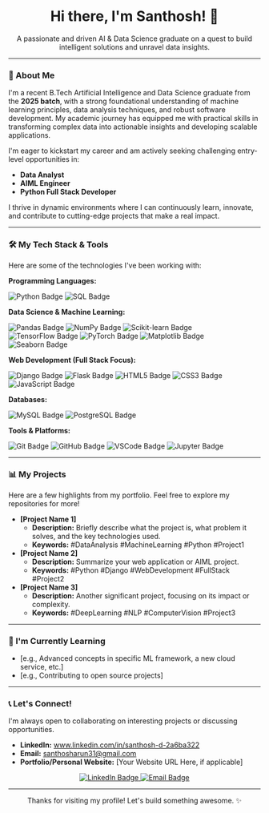 <div align="center">
  
  <h1>Hi there, I'm Santhosh! 👋</h1>
  <p>A passionate and driven AI & Data Science graduate on a quest to build intelligent solutions and unravel data insights.</p>
</div>

---

### 🚀 About Me

I'm a recent B.Tech Artificial Intelligence and Data Science graduate from the **2025 batch**, with a strong foundational understanding of machine learning principles, data analysis techniques, and robust software development. My academic journey has equipped me with practical skills in transforming complex data into actionable insights and developing scalable applications.

I'm eager to kickstart my career and am actively seeking challenging entry-level opportunities in:
* **Data Analyst**
* **AIML Engineer**
* **Python Full Stack Developer**

I thrive in dynamic environments where I can continuously learn, innovate, and contribute to cutting-edge projects that make a real impact.

---

### 🛠️ My Tech Stack & Tools

Here are some of the technologies I've been working with:

**Programming Languages:**
<p>
  <img src="https://img.shields.io/badge/Python-3776AB?style=for-the-badge&logo=python&logoColor=white" alt="Python Badge"/>
  <img src="https://img.shields.io/badge/SQL-4479A1?style=for-the-badge&logo=postgresql&logoColor=white" alt="SQL Badge"/>
  </p>

**Data Science & Machine Learning:**
<p>
  <img src="https://img.shields.io/badge/Pandas-150458?style=for-the-badge&logo=pandas&logoColor=white" alt="Pandas Badge"/>
  <img src="https://img.shields.io/badge/NumPy-013243?style=for-the-badge&logo=numpy&logoColor=white" alt="NumPy Badge"/>
  <img src="https://img.shields.io/badge/Scikit--learn-F7931E?style=for-the-badge&logo=scikit-learn&logoColor=white" alt="Scikit-learn Badge"/>
  <img src="https://img.shields.io/badge/TensorFlow-FF6F00?style=for-the-badge&logo=tensorflow&logoColor=white" alt="TensorFlow Badge"/>
  <img src="https://img.shields.io/badge/PyTorch-EE4C2C?style=for-the-badge&logo=pytorch&logoColor=white" alt="PyTorch Badge"/>
  <img src="https://img.shields.io/badge/Matplotlib-11557C?style=for-the-badge&logo=matplotlib&logoColor=white" alt="Matplotlib Badge"/>
  <img src="https://img.shields.io/badge/Seaborn-C63D0F?style=for-the-badge&logo=seaborn&logoColor=white" alt="Seaborn Badge"/>
  </p>

**Web Development (Full Stack Focus):**
<p>
  <img src="https://img.shields.io/badge/Django-092E20?style=for-the-badge&logo=django&logoColor=white" alt="Django Badge"/>
  <img src="https://img.shields.io/badge/Flask-000000?style=for-the-badge&logo=flask&logoColor=white" alt="Flask Badge"/>
  <img src="https://img.shields.io/badge/HTML5-E34F26?style=for-the-badge&logo=html5&logoColor=white" alt="HTML5 Badge"/>
  <img src="https://img.shields.io/badge/CSS3-1572B6?style=for-the-badge&logo=css3&logoColor=white" alt="CSS3 Badge"/>
  <img src="https://img.shields.io/badge/JavaScript-F7DF1E?style=for-the-badge&logo=javascript&logoColor=black" alt="JavaScript Badge"/>
</p>

**Databases:**
<p>
  <img src="https://img.shields.io/badge/MySQL-4479A1?style=for-the-badge&logo=mysql&logoColor=white" alt="MySQL Badge"/>
  <img src="https://img.shields.io/badge/PostgreSQL-316192?style=for-the-badge&logo=postgresql&logoColor=white" alt="PostgreSQL Badge"/>
  </p>

**Tools & Platforms:**
<p>
  <img src="https://img.shields.io/badge/Git-F05032?style=for-the-badge&logo=git&logoColor=white" alt="Git Badge"/>
  <img src="https://img.shields.io/badge/GitHub-181717?style=for-the-badge&logo=github&logoColor=white" alt="GitHub Badge"/>
  <img src="https://img.shields.io/badge/VSCode-007ACC?style=for-the-badge&logo=visualstudiocode&logoColor=white" alt="VSCode Badge"/>
  <img src="https://img.shields.io/badge/Jupyter-F37626?style=for-the-badge&logo=jupyter&logoColor=white" alt="Jupyter Badge"/>
  </p>

---

### 📊 My Projects

Here are a few highlights from my portfolio. Feel free to explore my repositories for more!

* **[Project Name 1]**
    * **Description:** Briefly describe what the project is, what problem it solves, and the key technologies used.
    * **Keywords:** #DataAnalysis #MachineLearning #Python #Project1
* **[Project Name 2]**
    * **Description:** Summarize your web application or AIML project.
    * **Keywords:** #Python #Django #WebDevelopment #FullStack #Project2
* **[Project Name 3]**
    * **Description:** Another significant project, focusing on its impact or complexity.
    * **Keywords:** #DeepLearning #NLP #ComputerVision #Project3

---

### 🌱 I'm Currently Learning

* [e.g., Advanced concepts in specific ML framework, a new cloud service, etc.]
* [e.g., Contributing to open source projects]

---

### 📞 Let's Connect!

I'm always open to collaborating on interesting projects or discussing opportunities.

* **LinkedIn:** www.linkedin.com/in/santhosh-d-2a6ba322
* **Email:** santhosharun31@gmail.com
* **Portfolio/Personal Website:** [Your Website URL Here, if applicable]

<p align="center">
  <a href="www.linkedin.com/in/santhosh-d-2a6ba322">
    <img src="https://img.shields.io/badge/LinkedIn-0077B5?style=for-the-badge&logo=linkedin&logoColor=white" alt="LinkedIn Badge"/>
  </a>
  <a href="mailto:santhosharun31@gmail.com">
    <img src="https://img.shields.io/badge/Email-D14836?style=for-the-badge&logo=gmail&logoColor=white" alt="Email Badge"/>
  </a>
  </p>

---

<div align="center">
  <p>Thanks for visiting my profile! Let's build something awesome. ✨</p>
</div>
